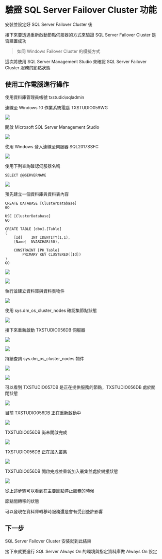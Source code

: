 
# 驗證 SQL Server Failover Cluster 功能

安裝並設定好 SQL Server Failover Cluster 後

接下來要透過重新啟動節點伺服器的方式來驗證 SQL Server Failover Cluster 是否建置成功

> 如同 Windows Failover Cluster 的模擬方式

這次將使用 SQL Server Management Studio 來確認 SQL Server Failover Cluster 服務的節點狀態

## 使用工作電腦進行操作

使用資料庫管理員帳號 txstudio\sqladmin 

連線至 Windows 10 作業系統電腦 TXSTUDIO059WG

![](https://raw.githubusercontent.com/txstudio/2020-12th-ironman/master/images/19/screenshot-01.png)

開啟 Microsoft SQL Server Management Studio

![](https://raw.githubusercontent.com/txstudio/2020-12th-ironman/master/images/19/screenshot-02.png)

使用 Windows 登入連線至伺服器 SQL2017SSFC

![](https://raw.githubusercontent.com/txstudio/2020-12th-ironman/master/images/19/screenshot-03.png)

使用下列查詢確認伺服器名稱

```
SELECT @@SERVERNAME
```

![](https://raw.githubusercontent.com/txstudio/2020-12th-ironman/master/images/19/screenshot-04.png)

預先建立一個資料庫與資料表內容

```
CREATE DATABASE [ClusterDatabase]
GO

USE [ClusterDatabase]
GO

CREATE TABLE [dbo].[Table]
(
	[Id]	INT IDENTITY(1,1),
	[Name]	NVARCHAR(50),
	
	CONSTRAINT [PK_Table]
		PRIMARY KEY CLUSTERED([Id])
)
GO
```

![](https://raw.githubusercontent.com/txstudio/2020-12th-ironman/master/images/19/screenshot-05.png)

![](https://raw.githubusercontent.com/txstudio/2020-12th-ironman/master/images/19/screenshot-06.png)

執行並建立資料庫與資料表物件

![](https://raw.githubusercontent.com/txstudio/2020-12th-ironman/master/images/19/screenshot-07.png)

使用 sys.dm_os_cluster_nodes 確認集節點狀態

![](https://raw.githubusercontent.com/txstudio/2020-12th-ironman/master/images/19/screenshot-08.png)

接下來重新啟動 TXSTUDIO056DB 伺服器

![](https://raw.githubusercontent.com/txstudio/2020-12th-ironman/master/images/19/screenshot-09.png)

![](https://raw.githubusercontent.com/txstudio/2020-12th-ironman/master/images/19/screenshot-10.png)

持續查詢 sys.dm_os_cluster_nodes 物件

![](https://raw.githubusercontent.com/txstudio/2020-12th-ironman/master/images/19/screenshot-11.png)

![](https://raw.githubusercontent.com/txstudio/2020-12th-ironman/master/images/19/screenshot-12.png)

可以看到 TXSTUDIO057DB 是正在提供服務的節點，TXSTUDIO056DB 處於關閉狀態

![](https://raw.githubusercontent.com/txstudio/2020-12th-ironman/master/images/19/screenshot-13.png)

目前 TXSTUDIO056DB 正在重新啟動中

![](https://raw.githubusercontent.com/txstudio/2020-12th-ironman/master/images/19/screenshot-14.png)

TXSTUDIO056DB 尚未開啟完成

![](https://raw.githubusercontent.com/txstudio/2020-12th-ironman/master/images/19/screenshot-15.png)

TXSTUDIO056DB 正在加入叢集

![](https://raw.githubusercontent.com/txstudio/2020-12th-ironman/master/images/19/screenshot-16.png)

TXSTUDIO056DB 開啟完成並重新加入叢集並處於備援狀態

![](https://raw.githubusercontent.com/txstudio/2020-12th-ironman/master/images/19/screenshot-17.png)

從上述步驟可以看到在主要節點停止服務的時候

節點間轉移的狀態

可以發現在資料庫轉移時服務還是會有受到些許影響

## 下一步

SQL Server Failover Cluster 安裝就到此結束

接下來就要進行 SQL Server Always On 的環境與指定資料庫做 Always On 設定
